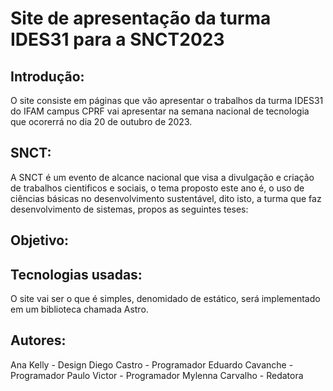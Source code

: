 # Site de apresentação da turma IDES31 para a SNCT2023


## Introdução:
O site consiste em páginas que vão apresentar o trabalhos da turma IDES31 do IFAM campus CPRF vai apresentar na semana nacional de tecnologia  que ocorerrá no dia 20 de outubro de 2023.

## SNCT: 
A SNCT é um evento de alcance nacional que visa a divulgação e criação de trabalhos cientificos e sociais, o tema proposto este ano é, o uso de ciências básicas no desenvolvimento sustentável, dito isto, a turma que faz desenvolvimento de sistemas, propos as seguintes teses: 
## Objetivo:


## Tecnologias usadas:
O site vai ser o que é simples, denomidado de estático, será implementado em um biblioteca chamada Astro.

## Autores: 
Ana Kelly - Design
Diego Castro - Programador
Eduardo Cavanche - Programador
Paulo Victor - Programador
Mylenna Carvalho - Redatora
